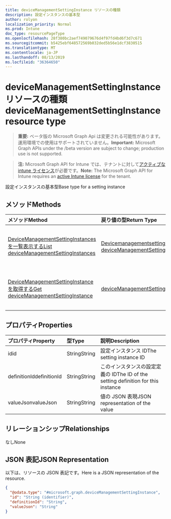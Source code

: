 ```yaml
---
title: deviceManagementSettingInstance リソースの種類
description: 設定インスタンスの基本型
author: rolyon
localization_priority: Normal
ms.prod: Intune
doc_type: resourcePageType
ms.openlocfilehash: 28f380bc2aef749079676d4f97fd4bd6f3d7c671
ms.sourcegitcommit: b5425ebf648572569b032ded5b56e1dcf3830515
ms.translationtype: MT
ms.contentlocale: ja-JP
ms.lasthandoff: 08/13/2019
ms.locfileid: "36364650"
---
```

# <a name="devicemanagementsettinginstance-resource-type"></a><span data-ttu-id="20b48-103">deviceManagementSettingInstance リソースの種類</span><span class="sxs-lookup"><span data-stu-id="20b48-103">deviceManagementSettingInstance resource type</span></span>

> <span data-ttu-id="20b48-104">**重要:** ベータ版の Microsoft Graph Api は変更される可能性があります。運用環境での使用はサポートされていません。</span><span class="sxs-lookup"><span data-stu-id="20b48-104">**Important:** Microsoft Graph APIs under the /beta version are subject to change; production use is not supported.</span></span>

> <span data-ttu-id="20b48-105">**注:** Microsoft Graph API for Intune では、テナントに対して[アクティブな intune ライセンス](https://go.microsoft.com/fwlink/?linkid=839381)が必要です。</span><span class="sxs-lookup"><span data-stu-id="20b48-105">**Note:** The Microsoft Graph API for Intune requires an [active Intune license](https://go.microsoft.com/fwlink/?linkid=839381) for the tenant.</span></span>

<span data-ttu-id="20b48-106">設定インスタンスの基本型</span><span class="sxs-lookup"><span data-stu-id="20b48-106">Base type for a setting instance</span></span>

## <a name="methods"></a><span data-ttu-id="20b48-107">メソッド</span><span class="sxs-lookup"><span data-stu-id="20b48-107">Methods</span></span>
|<span data-ttu-id="20b48-108">メソッド</span><span class="sxs-lookup"><span data-stu-id="20b48-108">Method</span></span>|<span data-ttu-id="20b48-109">戻り値の型</span><span class="sxs-lookup"><span data-stu-id="20b48-109">Return Type</span></span>|<span data-ttu-id="20b48-110">説明</span><span class="sxs-lookup"><span data-stu-id="20b48-110">Description</span></span>|
|:---|:---|:---|
|[<span data-ttu-id="20b48-111">DeviceManagementSettingInstances を一覧表示する</span><span class="sxs-lookup"><span data-stu-id="20b48-111">List deviceManagementSettingInstances</span></span>](../api/intune-deviceintent-devicemanagementsettinginstance-list.md)|<span data-ttu-id="20b48-112">[Devicemanagementsettinginstance](../resources/intune-deviceintent-devicemanagementsettinginstance.md)コレクション</span><span class="sxs-lookup"><span data-stu-id="20b48-112">[deviceManagementSettingInstance](../resources/intune-deviceintent-devicemanagementsettinginstance.md) collection</span></span>|<span data-ttu-id="20b48-113">[Devicemanagementsettinginstance](../resources/intune-deviceintent-devicemanagementsettinginstance.md)オブジェクトのプロパティとリレーションシップをリストします。</span><span class="sxs-lookup"><span data-stu-id="20b48-113">List properties and relationships of the [deviceManagementSettingInstance](../resources/intune-deviceintent-devicemanagementsettinginstance.md) objects.</span></span>|
|[<span data-ttu-id="20b48-114">DeviceManagementSettingInstance を取得する</span><span class="sxs-lookup"><span data-stu-id="20b48-114">Get deviceManagementSettingInstance</span></span>](../api/intune-deviceintent-devicemanagementsettinginstance-get.md)|[<span data-ttu-id="20b48-115">deviceManagementSettingInstance</span><span class="sxs-lookup"><span data-stu-id="20b48-115">deviceManagementSettingInstance</span></span>](../resources/intune-deviceintent-devicemanagementsettinginstance.md)|<span data-ttu-id="20b48-116">[Devicemanagementsettinginstance](../resources/intune-deviceintent-devicemanagementsettinginstance.md)オブジェクトのプロパティとリレーションシップを読み取ります。</span><span class="sxs-lookup"><span data-stu-id="20b48-116">Read properties and relationships of the [deviceManagementSettingInstance](../resources/intune-deviceintent-devicemanagementsettinginstance.md) object.</span></span>|

## <a name="properties"></a><span data-ttu-id="20b48-117">プロパティ</span><span class="sxs-lookup"><span data-stu-id="20b48-117">Properties</span></span>
|<span data-ttu-id="20b48-118">プロパティ</span><span class="sxs-lookup"><span data-stu-id="20b48-118">Property</span></span>|<span data-ttu-id="20b48-119">型</span><span class="sxs-lookup"><span data-stu-id="20b48-119">Type</span></span>|<span data-ttu-id="20b48-120">説明</span><span class="sxs-lookup"><span data-stu-id="20b48-120">Description</span></span>|
|:---|:---|:---|
|<span data-ttu-id="20b48-121">id</span><span class="sxs-lookup"><span data-stu-id="20b48-121">id</span></span>|<span data-ttu-id="20b48-122">String</span><span class="sxs-lookup"><span data-stu-id="20b48-122">String</span></span>|<span data-ttu-id="20b48-123">設定インスタンス ID</span><span class="sxs-lookup"><span data-stu-id="20b48-123">The setting instance ID</span></span>|
|<span data-ttu-id="20b48-124">definitionId</span><span class="sxs-lookup"><span data-stu-id="20b48-124">definitionId</span></span>|<span data-ttu-id="20b48-125">String</span><span class="sxs-lookup"><span data-stu-id="20b48-125">String</span></span>|<span data-ttu-id="20b48-126">このインスタンスの設定定義の ID</span><span class="sxs-lookup"><span data-stu-id="20b48-126">The ID of the setting definition for this instance</span></span>|
|<span data-ttu-id="20b48-127">valueJson</span><span class="sxs-lookup"><span data-stu-id="20b48-127">valueJson</span></span>|<span data-ttu-id="20b48-128">String</span><span class="sxs-lookup"><span data-stu-id="20b48-128">String</span></span>|<span data-ttu-id="20b48-129">値の JSON 表現</span><span class="sxs-lookup"><span data-stu-id="20b48-129">JSON representation of the value</span></span>|

## <a name="relationships"></a><span data-ttu-id="20b48-130">リレーションシップ</span><span class="sxs-lookup"><span data-stu-id="20b48-130">Relationships</span></span>
<span data-ttu-id="20b48-131">なし</span><span class="sxs-lookup"><span data-stu-id="20b48-131">None</span></span>

## <a name="json-representation"></a><span data-ttu-id="20b48-132">JSON 表記</span><span class="sxs-lookup"><span data-stu-id="20b48-132">JSON Representation</span></span>
<span data-ttu-id="20b48-133">以下は、リソースの JSON 表記です。</span><span class="sxs-lookup"><span data-stu-id="20b48-133">Here is a JSON representation of the resource.</span></span>
<!-- {
  "blockType": "resource",
  "keyProperty": "id",
  "@odata.type": "microsoft.graph.deviceManagementSettingInstance"
}
-->
``` json
{
  "@odata.type": "#microsoft.graph.deviceManagementSettingInstance",
  "id": "String (identifier)",
  "definitionId": "String",
  "valueJson": "String"
}
```



